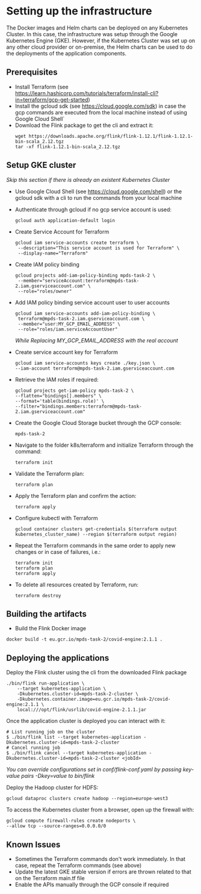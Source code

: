 # Setting up the infrastructure

The Docker images and Helm charts can be deployed on any Kubernetes Cluster. In this case, the infrastructure was setup
through the Google Kubernetes Engine (GKE). However, if the Kubernetes Cluster was set up on any other cloud provider or
on-premise, the Helm charts can be used to do the deployments of the application components.

## Prerequisites

* Install Terraform (see https://learn.hashicorp.com/tutorials/terraform/install-cli?in=terraform/gcp-get-started)
* Install the gcloud sdk (see https://cloud.google.com/sdk) in case the gcp commands are executed from the local machine
  instead of using Google Cloud Shell`
* Download the Flink package to get the cli and extract it: 
  ```
  wget https://downloads.apache.org/flink/flink-1.12.1/flink-1.12.1-bin-scala_2.12.tgz 
  tar -xf flink-1.12.1-bin-scala_2.12.tgz
  ```

## Setup GKE cluster

_Skip this section if there is already an existent Kubernetes Cluster_

* Use Google Cloud Shell (see https://cloud.google.com/shell) or the gcloud sdk with a cli to run the commands from your
  local machine
* Authenticate through gcloud if no gcp service account is used:
  ```
  gcloud auth application-default login
  ```
* Create Service Account for Terraform
  ```
  gcloud iam service-accounts create terraform \
   --description="This service account is used for Terraform" \
   --display-name="Terraform"
  ```
* Create IAM policy binding
  ```
  gcloud projects add-iam-policy-binding mpds-task-2 \
   --member="serviceAccount:terraform@mpds-task-2.iam.gserviceaccount.com" \
   --role="roles/owner"
  ```
* Add IAM policy binding service account user to user accounts
  ```
  gcloud iam service-accounts add-iam-policy-binding \
   terraform@mpds-task-2.iam.gserviceaccount.com \
   --member="user:MY_GCP_EMAIL_ADDRESS" \
   --role="roles/iam.serviceAccountUser"
  ```
  _While Replacing MY_GCP_EMAIL_ADDRESS with the real account_
* Create service account key for Terraform
  ```
  gcloud iam service-accounts keys create ./key.json \
  --iam-account terraform@mpds-task-2.iam.gserviceaccount.com
  ```
* Retrieve the IAM roles if required:
  ```
  gcloud projects get-iam-policy mpds-task-2 \
  --flatten="bindings[].members" \
  --format='table(bindings.role)' \
  --filter="bindings.members:terraform@mpds-task-2.iam.gserviceaccount.com"
  ```
  
* Create the Google Cloud Storage bucket through the GCP console:
  ```
  mpds-task-2
  ```
* Navigate to the folder k8s/terraform and initialize Terraform through the command:
  ```
  terraform init
  ```
* Validate the Terraform plan:
  ```
  terraform plan
  ```
* Apply the Terraform plan and confirm the action:
  ```
  terraform apply
  ```
* Configure kubectl with Terraform
  ```
  gcloud container clusters get-credentials $(terraform output kubernetes_cluster_name) --region $(terraform output region)
  ```
* Repeat the Terraform commands in the same order to apply new changes or in case of failures, i.e.:
  ```
  terraform init
  terraform plan
  terraform apply
  ```
* To delete all resources created by Terraform, run:
  ```
  terraform destroy
  ```
  
## Building the artifacts
* Build the Flink Docker image
```
docker build -t eu.gcr.io/mpds-task-2/covid-engine:2.1.1 .
```
## Deploying the applications

Deploy the Flink cluster using the cli from the downloaded Flink package

```
./bin/flink run-application \
    --target kubernetes-application \
    -Dkubernetes.cluster-id=mpds-task-2-cluster \
    -Dkubernetes.container.image=eu.gcr.io/mpds-task-2/covid-engine:2.1.1 \
    local:///opt/flink/usrlib/covid-engine-2.1.1.jar
```

Once the application cluster is deployed you can interact with it:
```
# List running job on the cluster
$ ./bin/flink list --target kubernetes-application -Dkubernetes.cluster-id=mpds-task-2-cluster
# Cancel running job
$ ./bin/flink cancel --target kubernetes-application -Dkubernetes.cluster-id=mpds-task-2-cluster <jobId>  
```
_You can override configurations set in conf/flink-conf.yaml by passing key-value pairs -Dkey=value to bin/flink_

Deploy the Hadoop cluster for HDFS:
```
gcloud dataproc clusters create hadoop --region=europe-west3
```

To access the Kubernetes cluster from a browser, open up the firewall with:
```
gcloud compute firewall-rules create nodeports \
--allow tcp --source-ranges=0.0.0.0/0
```
## Known Issues
* Sometimes the Terraform commands don't work immediately. In that case, repeat the Terraform commands (see above)
* Update the latest GKE stable version if errors are thrown related to that on the Terraform main.tf file
* Enable the APIs manually through the GCP console if required
